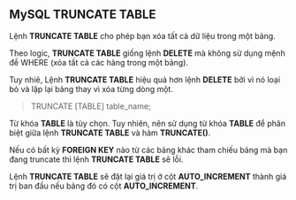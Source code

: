 ## MySQL TRUNCATE TABLE

Lệnh **TRUNCATE TABLE** cho phép bạn xóa tất cả dữ liệu trong một bảng.

Theo logic, **TRUNCATE TABLE** giống lệnh **DELETE** mà không sử dụng mệnh đề WHERE (xóa tất cả các hàng trong một bảng).

Tuy nhiê, Lệnh **TRUNCATE TABLE** hiệu quả hơn lệnh **DELETE** bởi vì nó loại bỏ và lập lại bảng thay vì xóa từng dòng một.

>TRUNCATE [TABLE] table_name;

Từ khóa **TABLE** là tùy chọn. Tuy nhiên, nên sử dụng từ khóa **TABLE** để phân biệt giữa lệnh **TRUNCATE TABLE** và hàm **TRUNCATE()**.

Nếu có bất kỳ **FOREIGN KEY** nào từ các bảng khác tham chiếu bảng mà bạn đang truncate thì lệnh **TRUNCATE TABLE** sẽ lỗi.

Lệnh **TRUNCATE TABLE** sẽ đặt lại giá trị ở cột **AUTO_INCREMENT** thành giá trị ban đầu nếu bảng đó có cột **AUTO_INCREMENT**.
